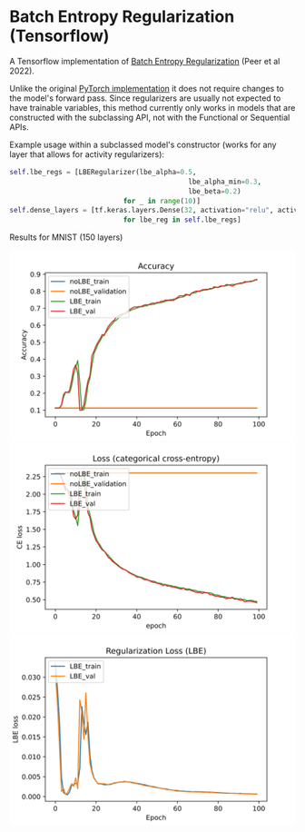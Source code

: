 # Batch Entropy Regularization (Tensorflow)

A Tensorflow implementation of [Batch Entropy Regularization](https://openreview.net/forum?id=LJohl5DnZf) (Peer et al 2022).

Unlike the original [PyTorch implementation](https://github.com/peerdavid/layerwise-batch-entropy) it does not require changes to the model's forward pass. Since regularizers are usually not expected to have trainable variables, this method currently only works in models that are constructed with the subclassing API, not with the Functional or Sequential APIs.

Example usage within a subclassed model's constructor (works for any layer that allows for activity regularizers):
```python
self.lbe_regs = [LBERegularizer(lbe_alpha=0.5,
                                            lbe_alpha_min=0.3,
                                            lbe_beta=0.2)
                            for _ in range(10)]
self.dense_layers = [tf.keras.layers.Dense(32, activation="relu", activity_regularizer=lbe_reg) 
                            for lbe_reg in self.lbe_regs]

```

Results for MNIST (150 layers)

![Accuracies](experiments/results/accuracies.svg)
![Categorical Crossentropy](experiments/results/crossentropy.svg)
![Batch Entropy Loss](experiments/results/LBE_loss.svg)
